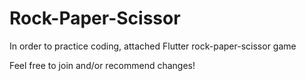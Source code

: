 # Rock-Paper-Scissor

In order to practice coding, 
attached Flutter rock-paper-scissor game 

Feel free to join and/or recommend changes!
